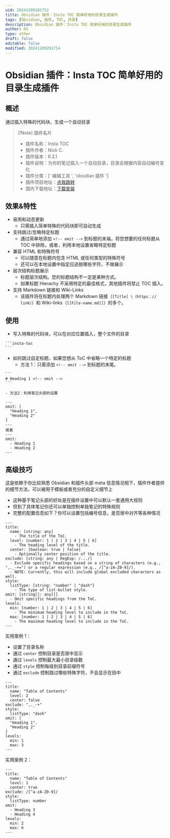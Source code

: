 ```yaml
---
uid: 20241209181752
title: Obsidian 插件：Insta TOC 简单好用的目录生成插件
tags: [Obsidian, 插件, TOC, 目录]
description: Obsidian 插件：Insta TOC 简单好用的目录生成插件
author: OS
type: other
draft: false
editable: false
modified: 20241209201714
---
```


# Obsidian 插件：Insta TOC 简单好用的目录生成插件

## 概述

通过插入特殊的代码块，生成一个自动目录

> [!Note] 插件名片
> - 插件名称：Insta TOC
> - 插件作者：Nick C.
> - 插件版本：6.3.1
> - 插件说明：为你的笔记插入一个自动目录，目录会根据内容自动编号变化
> - 插件分类：[' 编辑工具 ', 'obsidian 插件 ']
> - 插件项目地址：[点我跳转](https://github.com/iLiftALot/insta-toc/)
> - 国内下载地址：[下载安装](https://pkmer.cn/products/plugin/pluginMarket/?insta-toc)

## 效果&特性

- 易用和动态更新
	- 只需插入简单特殊的代码块即可自动生成
- 支持跳过/忽略特定标题
	- 通过简单地添加 `<!-- omit -->` 到标题的末端，将您想要的任何标题从 TOC 中排除。或者，利用本地设置省略特定标题
- 兼容 HTML 和特殊符号
	- 可以随意在标题内包含 HTML 或任何类型的特殊符号
	- 还可以在本地设置中指定应逃脱哪些字符，不做展示
- 层次结构标题展示
	- 标题层次结构。您的标题结构不一定是某种方式。
	- 如果标题 Hierachy 不采用特定的最佳格式，其他插件将禁止 TOC 插入。
- 支持 Markdown 链接和 Wiki-Links
	- 该插件将在标题内处理两个 Markdown 链接（`[Title] \（https：// link）`）和 Wiki-links（`[[File-name.md]]`）的多个。

## 使用

- 写入特殊的代码块，可以在对应位置插入，整个文件的目录

````
```insta-toc
```
````

- 如何跳过自定标题，如果您想从 ToC 中省略一个特定的标题
	- 方法 1：只需添加 `<!-- omit -->` 到标题的末尾。

````
```
# Heading 1 <!-- omit -->
```
````

	- 方法2：利用笔记头部的设置

```
---
omit: [
  "Heading 1",
  "Heading 2"
]
---
或者
---
omit:
  - Heading 1
  - Heading 2
---
```

## 高级技巧

这是依赖于你比较熟悉 Obsidian 和插件头部 meta 信息情况相下，插件作者提供的细节方法，可以被用于模板或者充分的自定义细节上

- 这种基于笔记头部的好处是在插件设置中可以默认一套通用大规则
- 但到了具体笔记你还可以单独控制单独笔记的特殊规则
- 完整的配置信息如下？你可以设置包括编号信息，是否居中对齐等各种情况

```
---
title:
  name: [string: any]
    - The title of the ToC.
  level: [number: 1 | 2 | 3 | 4 | 5 | 6]
    - The heading level of the title.
  center: [boolean: true | false]
    - Optionally center position of the title.
exclude: [string: any | RegExp: /.../]
  - Exclude specific headings based on a string of characters (e.g., ",._-+=") or a regular expression (e.g., /[^a-zA-Z0-9]/).
  - NOTE: Currently, this will include global excluded characters as well.
style:
  listType: [string: "number" | "dash"]
    - The type of list-bullet style.
omit: [string[]: any[]]
  - Omit specific headings from the ToC.
levels:
  min: [number: 1 | 2 | 3 | 4 | 5 | 6]
    - The minimum heading level to include in the ToC.
  max: [number: 1 | 2 | 3 | 4 | 5 | 6]
    - The maximum heading level to include in the ToC.
---
```

实用案例 1：

- 设置了目录名称
- 通过 `center` 控制目录是否居中显示
- 通过 `levels` 控制最大最小目录级数
- 通过 `style` 控制每级别目录前缀符号
- 通过 `exclude` 控制跳过哪些特殊字符，不会显示在目中

```
---
title:
  name: "Table of Contents"
  level: 2
  center: false
exclude: ",._-+"
style:
  listType: "dash"
omit: [
  "Heading 1",
  "Heading 2"
]
levels:
  min: 1
  max: 3
---
```

实用案例 2：

```
---
title:
  name: "Table of Contents"
  level: 1
  center: true
exclude: /[^a-zA-Z0-9]/
style:
  listType: number
omit:
  - Heading 3
  - Heading 4
levels:
  min: 2
  max: 6
---
```